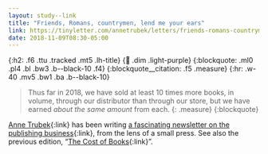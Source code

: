 ```yaml
---
layout: study--link
title: "Friends, Romans, countrymen, lend me your ears"
link: https://tinyletter.com/annetrubek/letters/friends-romans-countrymen-lend-me-your-ears-2
date: 2018-11-09T08:30-05:00
---
```


{:h2: .f6 .ttu .tracked .mt5 .lh-title}
{:link: .dim .light-purple}
{:blockquote: .ml0 .pl4 .bl .bw3 .b--black-10 .f4}
{:blockquote__citation: .f5 .measure}
{:hr: .w-40 .mv5 .bw1 .ba .b--black-10}

> Thus far in 2018, we have sold at least 10 times more books, in volume, through our distributor than through our store, but we have earned _about the same amount_ from each. 
> {: .measure}
{:blockquote}

[Anne Trubek](https://twitter.com/atrubek){:link} has been writing [a fascinating newsletter on the publishing business](https://tinyletter.com/annetrubek/archive){:link}, from the lens of a small press.
See also the previous edition, “[The Cost of Books](https://tinyletter.com/annetrubek/letters/the-cost-of-books){:link}”.
